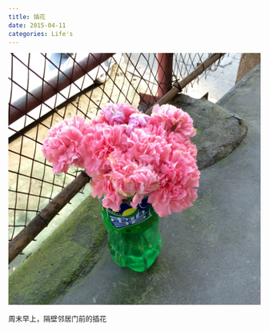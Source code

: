 ```yaml
---
title: 插花
date: 2015-04-11
categories: Life's
---
```


![6136273793803430920](/image/6136273793803430920.jpg)

周末早上，隔壁邻居门前的插花
